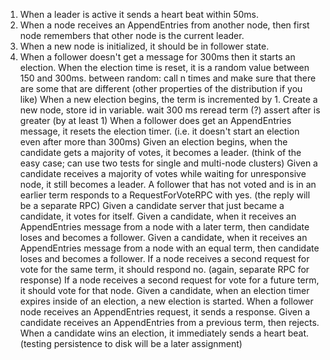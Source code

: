 1) When a leader is active it sends a heart beat within 50ms.
2) When a node receives an AppendEntries from another node, then first node remembers that other node is the current leader.
3) When a new node is initialized, it should be in follower state.
4) When a follower doesn't get a message for 300ms then it starts an election.
When the election time is reset, it is a random value between 150 and 300ms.
between
random: call n times and make sure that there are some that are different (other properties of the distribution if you like)
When a new election begins, the term is incremented by 1.
Create a new node, store id in variable.
wait 300 ms
reread term (?)
assert after is greater (by at least 1)
When a follower does get an AppendEntries message, it resets the election timer. (i.e. it doesn't start an election even after more than 300ms)
Given an election begins, when the candidate gets a majority of votes, it becomes a leader. (think of the easy case; can use two tests for single and multi-node clusters)
Given a candidate receives a majority of votes while waiting for unresponsive node, it still becomes a leader.
A follower that has not voted and is in an earlier term responds to a RequestForVoteRPC with yes. (the reply will be a separate RPC)
Given a candidate server that just became a candidate, it votes for itself.
Given a candidate, when it receives an AppendEntries message from a node with a later term, then candidate loses and becomes a follower.
Given a candidate, when it receives an AppendEntries message from a node with an equal term, then candidate loses and becomes a follower.
If a node receives a second request for vote for the same term, it should respond no. (again, separate RPC for response)
If a node receives a second request for vote for a future term, it should vote for that node.
Given a candidate, when an election timer expires inside of an election, a new election is started.
When a follower node receives an AppendEntries request, it sends a response.
Given a candidate receives an AppendEntries from a previous term, then rejects.
When a candidate wins an election, it immediately sends a heart beat.
(testing persistence to disk will be a later assignment)